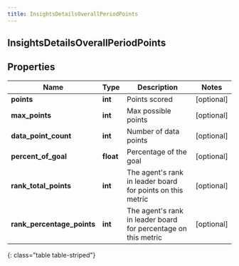 ```yaml
---
title: InsightsDetailsOverallPeriodPoints
---
```

## InsightsDetailsOverallPeriodPoints

## Properties

|Name | Type | Description | Notes|
|------------ | ------------- | ------------- | -------------|
| **points** | **int** | Points scored | [optional] |
| **max_points** | **int** | Max possible points | [optional] |
| **data_point_count** | **int** | Number of data points | [optional] |
| **percent_of_goal** | **float** | Percentage of the goal | [optional] |
| **rank_total_points** | **int** | The agent&#39;s rank in leader board for points on this metric | [optional] |
| **rank_percentage_points** | **int** | The agent&#39;s rank in leader board for percentage on this metric | [optional] |
{: class="table table-striped"}


